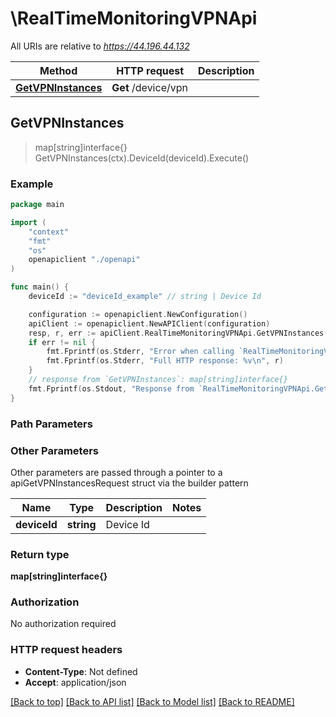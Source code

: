# \RealTimeMonitoringVPNApi

All URIs are relative to *https://44.196.44.132*

Method | HTTP request | Description
------------- | ------------- | -------------
[**GetVPNInstances**](RealTimeMonitoringVPNApi.md#GetVPNInstances) | **Get** /device/vpn | 



## GetVPNInstances

> map[string]interface{} GetVPNInstances(ctx).DeviceId(deviceId).Execute()





### Example

```go
package main

import (
    "context"
    "fmt"
    "os"
    openapiclient "./openapi"
)

func main() {
    deviceId := "deviceId_example" // string | Device Id

    configuration := openapiclient.NewConfiguration()
    apiClient := openapiclient.NewAPIClient(configuration)
    resp, r, err := apiClient.RealTimeMonitoringVPNApi.GetVPNInstances(context.Background()).DeviceId(deviceId).Execute()
    if err != nil {
        fmt.Fprintf(os.Stderr, "Error when calling `RealTimeMonitoringVPNApi.GetVPNInstances``: %v\n", err)
        fmt.Fprintf(os.Stderr, "Full HTTP response: %v\n", r)
    }
    // response from `GetVPNInstances`: map[string]interface{}
    fmt.Fprintf(os.Stdout, "Response from `RealTimeMonitoringVPNApi.GetVPNInstances`: %v\n", resp)
}
```

### Path Parameters



### Other Parameters

Other parameters are passed through a pointer to a apiGetVPNInstancesRequest struct via the builder pattern


Name | Type | Description  | Notes
------------- | ------------- | ------------- | -------------
 **deviceId** | **string** | Device Id | 

### Return type

**map[string]interface{}**

### Authorization

No authorization required

### HTTP request headers

- **Content-Type**: Not defined
- **Accept**: application/json

[[Back to top]](#) [[Back to API list]](../README.md#documentation-for-api-endpoints)
[[Back to Model list]](../README.md#documentation-for-models)
[[Back to README]](../README.md)

